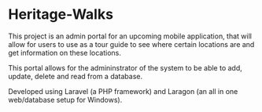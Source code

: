 # Heritage-Walks

This project is an admin portal for an upcoming mobile application, that will allow for users to use as a tour guide to see where certain locations are and get information on these locations.

This portal allows for the admininstrator of the system to be able to add, update, delete and read from a database.

Developed using Laravel (a PHP framework) and Laragon (an all in one web/database setup for Windows).
